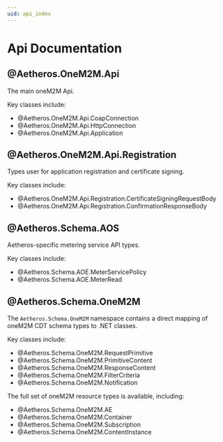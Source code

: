 ```yaml
---
uid: api_index
---
```


# Api Documentation


## @Aetheros.OneM2M.Api

The main oneM2M Api.

Key classes include:
- @Aetheros.OneM2M.Api.CoapConnection
- @Aetheros.OneM2M.Api.HttpConnection
- @Aetheros.OneM2M.Api.Application

## @Aetheros.OneM2M.Api.Registration

Types user for application registration and certificate signing.

Key classes include:
- @Aetheros.OneM2M.Api.Registration.CertificateSigningRequestBody
- @Aetheros.OneM2M.Api.Registration.ConfirmationResponseBody


## @Aetheros.Schema.AOS

Aetheros-specific metering service API types.

Key classes include:
- @Aetheros.Schema.AOE.MeterServicePolicy
- @Aetheros.Schema.AOE.MeterRead

## @Aetheros.Schema.OneM2M

The `Aetheros.Schema.OneM2M` namespace contains a direct mapping of oneM2M CDT schema types to .NET classes.

Key classes include:
- @Aetheros.Schema.OneM2M.RequestPrimitive
- @Aetheros.Schema.OneM2M.PrimitiveContent
- @Aetheros.Schema.OneM2M.ResponseContent
- @Aetheros.Schema.OneM2M.FilterCriteria
- @Aetheros.Schema.OneM2M.Notification

The full set of oneM2M resource types is available, including:
- @Aetheros.Schema.OneM2M.AE
- @Aetheros.Schema.OneM2M.Container
- @Aetheros.Schema.OneM2M.Subscription
- @Aetheros.Schema.OneM2M.ContentInstance

